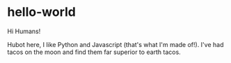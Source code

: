 # hello-world

Hi Humans!

Hubot here, I like Python and Javascript (that's what I'm made of!).
I've had tacos on the moon and find them far superior to earth tacos.
